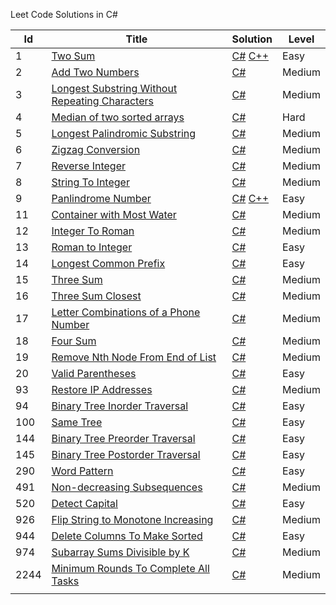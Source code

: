 Leet Code Solutions in C#


| Id   | Title                                                                                                                           | Solution                                                                                                                                                                                               | Level  |
| ---- | ------------------------------------------------------------------------------------------------------------------------------- | ------------------------------------------------------------------------------------------------------------------------------------------------------------------------------------------------------ | ------ |
| 1    | [Two Sum](https://leetcode.com/problems/two-sum/)                                                                               | [C#](https://github.com/anuviswan/LearningPoint/blob/master/LeetCode/Csharp/1-Two-Sum.cs) [C++](https://github.com/anuviswan/LearningPoint/blob/master/LeetCode/C++/1-Two-Sum.cpp)                     | Easy   |
| 2    | [Add Two Numbers](https://leetcode.com/problems/add-two-numbers/)                                                               | [C#](https://github.com/anuviswan/LearningPoint/blob/master/LeetCode/Csharp/2-Add-Two-Numbers.cs)                                                                                                      | Medium |
| 3    | [Longest Substring Without Repeating Characters](https://leetcode.com/problems/longest-substring-without-repeating-characters/) | [C#](https://github.com/anuviswan/LearningPoint/blob/master/LeetCode/Csharp/3-Longest-Substring-Without-Repeating-Characters.cs)                                                                       | Medium |
| 4    | [Median of two sorted arrays](https://leetcode.com/problems/median-of-two-sorted-arrays/)                                       | [C#](https://github.com/anuviswan/LearningPoint/blob/master/LeetCode/Csharp/4-Median-Of-Two-SortedArrays.cs)                                                                                           | Hard   |
| 5    | [Longest Palindromic Substring](https://leetcode.com/problems/longest-palindromic-substring/)                                   | [C#](https://github.com/anuviswan/LearningPoint/blob/master/LeetCode/Csharp/5-Longest-Palindromic-Substring.cs)                                                                                        | Medium |
| 6    | [Zigzag Conversion](https://leetcode.com/problems/zigzag-conversion/)                                                           | [C#](https://github.com/anuviswan/LearningPoint/blob/master/LeetCode/Csharp/6-Zigzag-Conversion.cs)                                                                                                    | Medium |
| 7    | [Reverse Integer](https://leetcode.com/problems/reverse-integer/)                                                               | [C#](https://github.com/anuviswan/LearningPoint/blob/master/LeetCode/Csharp/7-Reverse-Integer.cs)                                                                                                      | Medium |
| 8    | [String To Integer](https://leetcode.com/problems/string-to-integer-atoi/)                                                      | [C#](https://github.com/anuviswan/LearningPoint/blob/master/LeetCode/Csharp/8-String-To-Int.cs)                                                                                                        | Medium |
| 9    | [Panlindrome Number](https://leetcode.com/problems/palindrome-number/)                                                          | [C#](https://github.com/anuviswan/LearningPoint/blob/master/LeetCode/Csharp/9-Palindrome-Number.cs) [C++](https://github.com/anuviswan/LearningPoint/blob/master/LeetCode/C++/9-Palindrome-Number.cpp) | Easy   |
| 11   | [Container with Most Water](https://leetcode.com/problems/container-with-most-water/)                                           | [C#](https://github.com/anuviswan/LearningPoint/blob/master/LeetCode/Csharp/11-Container-With-Most-Water.cs)                                                                                           | Medium |
| 12   | [Integer To Roman](https://leetcode.com/problems/integer-to-roman/)                                                             | [C#](https://github.com/anuviswan/LearningPoint/blob/master/LeetCode/Csharp/12-Integer-To-Roman.cs)                                                                                                    | Medium |
| 13   | [Roman to Integer](https://leetcode.com/problems/roman-to-integer/)                                                             | [C#](https://github.com/anuviswan/LearningPoint/blob/master/LeetCode/Csharp/13-Roman-To-Integer.cs)                                                                                                    | Easy   |
| 14   | [Longest Common Prefix](https://leetcode.com/problems/longest-common-prefix/)                                                   | [C#](https://github.com/anuviswan/LearningPoint/blob/master/LeetCode/Csharp/14-Longest-Common-Prefix.cs)                                                                                               | Easy   |
| 15   | [Three Sum](https://leetcode.com/problems/3sum/)                                                                                | [C#](https://github.com/anuviswan/LearningPoint/blob/master/LeetCode/Csharp/15-Three-Sum.cs)                                                                                                           | Medium |
| 16   | [Three Sum Closest](https://leetcode.com/problems/3sum-closest/)                                                                | [C#](https://github.com/anuviswan/LearningPoint/blob/master/LeetCode/Csharp/16-Three-Sum-Closest.cs)                                                                                                   | Medium |
| 17   | [Letter Combinations of a Phone Number](https://leetcode.com/problems/letter-combinations-of-a-phone-number/)                   | [C#](https://github.com/anuviswan/LearningPoint/blob/master/LeetCode/Csharp/17-Letter-Combinations-Of-A-Phone-Number.cs)                                                                               | Medium |
| 18   | [Four Sum](https://leetcode.com/problems/4sum/)                                                                                 | [C#](https://github.com/anuviswan/LearningPoint/blob/master/LeetCode/Csharp/18-Four-Sum.cs)                                                                                                            | Medium |
| 19   | [Remove Nth Node From End of List](https://leetcode.com/problems/remove-nth-node-from-end-of-list/)                             | [C#](https://github.com/anuviswan/LearningPoint/blob/master/LeetCode/Csharp/19-Remove-Nth-Node-From-End-of-List.cs)                                                                                    | Medium |
| 20   | [Valid Parentheses](https://leetcode.com/problems/valid-parentheses/)                                                           | [C#](https://github.com/anuviswan/LearningPoint/blob/master/LeetCode/Csharp/20-Valid-Parentheses.cs)                                                                                                   | Easy   |
| 93   | [Restore IP Addresses](https://leetcode.com/problems/restore-ip-addresses/description/)                                         | [C#](https://github.com/anuviswan/LearningPoint/blob/master/LeetCode/Csharp/93-Restore-IP-Addresses.cs)                                                                                                | Medium |
| 94   | [Binary Tree Inorder Traversal](https://leetcode.com/problems/binary-tree-inorder-traversal/description/)                       | [C#](https://github.com/anuviswan/LearningPoint/blob/master/LeetCode/Csharp/94-Binary-Tree-Inorder-Traversal.cs)                                                                                       | Easy   |
| 100  | [Same Tree](https://leetcode.com/problems/same-tree/description/)                                                               | [C#](https://github.com/anuviswan/LearningPoint/blob/master/LeetCode/Csharp/100-Same-Tree.cs)                                                                                                          | Easy   |
| 144  | [Binary Tree Preorder Traversal](https://leetcode.com/problems/binary-tree-preorder-traversal/description/)                     | [C#](https://github.com/anuviswan/LearningPoint/blob/master/LeetCode/Csharp/144-Binary-Tree-Preorder-Traversal.cs)                                                                                     | Easy   |
| 145  | [Binary Tree Postorder Traversal](https://leetcode.com/problems/binary-tree-postorder-traversal/description/)                   | [C#](https://github.com/anuviswan/LearningPoint/blob/master/LeetCode/Csharp/145-Binary-Tree-Postorder-Traversal.cs)                                                                                    | Easy   |
| 290  | [Word Pattern](https://leetcode.com/problems/word-pattern/)                                                                     | [C#](https://github.com/anuviswan/LearningPoint/blob/master/LeetCode/Csharp/290-Word-Pattern.cs)                                                                                                       | Easy   |
| 491  | [ Non-decreasing Subsequences](https://leetcode.com/problems/non-decreasing-subsequences/description/)                          | [C#](https://github.com/anuviswan/LearningPoint/blob/master/LeetCode/Csharp/491-Non-decreasing-Subsequences.cs)                                                                                        | Medium |
| 520  | [Detect Capital](https://leetcode.com/problems/detect-capital/)                                                                 | [C#](https://github.com/anuviswan/LearningPoint/blob/master/LeetCode/Csharp/520-Detect-Capital.cs)                                                                                                     | Easy   |
| 926  | [Flip String to Monotone Increasing](https://leetcode.com/problems/flip-string-to-monotone-increasing/)                         | [C#](https://github.com/anuviswan/LearningPoint/blob/master/LeetCode/Csharp/926-Flip-String-to-Monotone-Increasing.cs)                                                                                 | Medium |
| 944  | [Delete Columns To Make Sorted](https://leetcode.com/problems/delete-columns-to-make-sorted/)                                   | [C#](https://github.com/anuviswan/LearningPoint/blob/master/LeetCode/Csharp/944-Delete-Columns-To-Make-Sorted.cs)                                                                                      | Easy   |
| 974  | [Subarray Sums Divisible by K](https://leetcode.com/problems/subarray-sums-divisible-by-k/description/)                         | [C#](https://github.com/anuviswan/LearningPoint/blob/master/LeetCode/Csharp/974-Subarray-Sums-Divisible-by-K.cs)                                                                                       | Medium |
| 2244 | [Minimum Rounds To Complete All Tasks](https://leetcode.com/problems/minimum-rounds-to-complete-all-tasks/)                     | [C#](https://github.com/anuviswan/LearningPoint/blob/master/LeetCode/Csharp/2244-Minimum-Rounds-To-Complete-All-Tasks.cs)                                                                              | Medium |
|      |                                                                                                                                 |                                                                                                                                                                                                        |        |